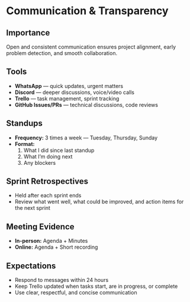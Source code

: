 # Communication & Transparency

## Importance
Open and consistent communication ensures project alignment, early problem detection, and smooth collaboration.

## Tools
- **WhatsApp** — quick updates, urgent matters
- **Discord** — deeper discussions, voice/video calls
- **Trello** — task management, sprint tracking
- **GitHub Issues/PRs** — technical discussions, code reviews

## Standups
- **Frequency:** 3 times a week — Tuesday, Thursday, Sunday
- **Format:**  
  1. What I did since last standup  
  2. What I’m doing next  
  3. Any blockers  

## Sprint Retrospectives
- Held after each sprint ends
- Review what went well, what could be improved, and action items for the next sprint

## Meeting Evidence
- **In-person:** Agenda + Minutes
- **Online:** Agenda + Short recording

## Expectations
- Respond to messages within 24 hours
- Keep Trello updated when tasks start, are in progress, or complete
- Use clear, respectful, and concise communication
